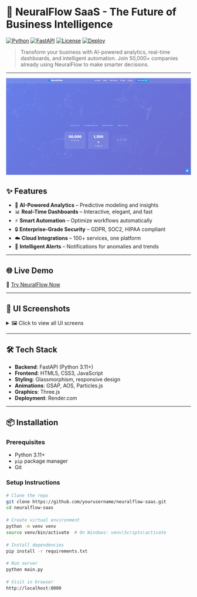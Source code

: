 # 🧠 NeuralFlow SaaS - The Future of Business Intelligence

[![Python](https://img.shields.io/badge/Python-3.11+-blue.svg)](https://www.python.org/downloads/)
[![FastAPI](https://img.shields.io/badge/FastAPI-0.104+-green.svg)](https://fastapi.tiangolo.com)
[![License](https://img.shields.io/badge/License-MIT-yellow.svg)](LICENSE)
[![Deploy](https://img.shields.io/badge/Deploy-Render-purple.svg)](https://render.com)

> Transform your business with AI-powered analytics, real-time dashboards, and intelligent automation. Join 50,000+ companies already using NeuralFlow to make smarter decisions.

---

![Hero](https://github.com/parimal1009/Saas-Task-B/blob/main/images/Screenshot%202025-07-28%20223828.png?raw=true)

## ✨ Features

- 🧠 **AI-Powered Analytics** – Predictive modeling and insights
- 📊 **Real-Time Dashboards** – Interactive, elegant, and fast
- ⚡ **Smart Automation** – Optimize workflows automatically
- 🔒 **Enterprise-Grade Security** – GDPR, SOC2, HIPAA compliant
- ☁️ **Cloud Integrations** – 100+ services, one platform
- 🎯 **Intelligent Alerts** – Notifications for anomalies and trends

---

## 🌐 Live Demo

🔗 [Try NeuralFlow Now](https://neuralflow-saas.onrender.com)

---

## 📸 UI Screenshots

<details>
<summary>🖼️ Click to view all UI screens</summary>

### Landing Page  
![Landing](https://github.com/parimal1009/Saas-Task-B/blob/main/images/Screenshot%202025-07-28%20223828.png?raw=true)

### Hero Section  
![Hero Section](https://github.com/parimal1009/Saas-Task-B/blob/main/images/Screenshot%202025-07-28%20223841.png?raw=true)

### Analytics Dashboard  
![Analytics](https://github.com/parimal1009/Saas-Task-B/blob/main/images/Screenshot%202025-07-28%20223853.png?raw=true)

### Features Showcase  
![Features](https://github.com/parimal1009/Saas-Task-B/blob/main/images/Screenshot%202025-07-28%20223902.png?raw=true)

### Pricing Page  
![Pricing](https://github.com/parimal1009/Saas-Task-B/blob/main/images/Screenshot%202025-07-28%20223911.png?raw=true)

### CTA & Contact  
![CTA](https://github.com/parimal1009/Saas-Task-B/blob/main/images/Screenshot%202025-07-28%20223922.png?raw=true)

### Footer Section  
![Footer](https://github.com/parimal1009/Saas-Task-B/blob/main/images/Screenshot%202025-07-28%20223932.png?raw=true)

</details>

---

## 🛠 Tech Stack

- **Backend**: FastAPI (Python 3.11+)
- **Frontend**: HTML5, CSS3, JavaScript
- **Styling**: Glassmorphism, responsive design
- **Animations**: GSAP, AOS, Particles.js
- **Graphics**: Three.js
- **Deployment**: Render.com

---

## 📦 Installation

### Prerequisites

- Python 3.11+
- `pip` package manager
- Git

### Setup Instructions

```bash
# Clone the repo
git clone https://github.com/yourusername/neuralflow-saas.git
cd neuralflow-saas

# Create virtual environment
python -m venv venv
source venv/bin/activate  # On Windows: venv\Scripts\activate

# Install dependencies
pip install -r requirements.txt

# Run server
python main.py

# Visit in browser
http://localhost:8000
